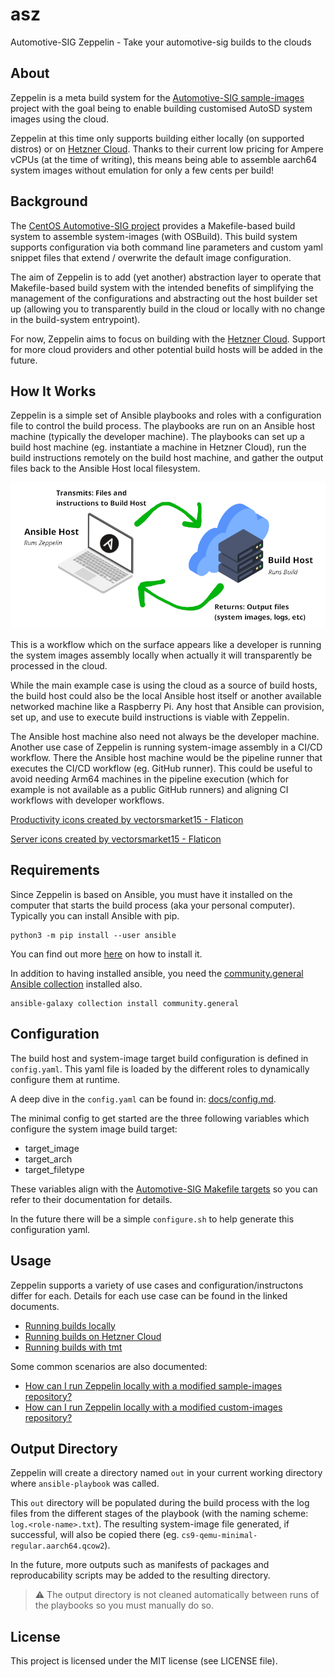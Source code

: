 # asz

Automotive-SIG Zeppelin - Take your automotive-sig builds to the clouds

## About

Zeppelin is a meta build system for the [Automotive-SIG sample-images][1]
project with the goal being to enable building customised AutoSD system images
using the cloud.

Zeppelin at this time only supports building either locally (on supported
distros) or on [Hetzner Cloud][2]. Thanks to their current low pricing for
Ampere vCPUs (at the time of writing), this means being able to assemble
aarch64 system images without emulation for only a few cents per build!

## Background

The [CentOS Automotive-SIG project][3] provides a Makefile-based build system to
assemble system-images (with OSBuild). This build system supports configuration
via both command line parameters and custom yaml snippet files that extend /
overwrite the default image configuration.

The aim of Zeppelin is to add (yet another) abstraction layer to operate that
Makefile-based build system with the intended benefits of simplifying the
management of the configurations and abstracting out the host builder set up
(allowing you to transparently build in the cloud or locally with no change in
the build-system entrypoint).

For now, Zeppelin aims to focus on building with the [Hetzner Cloud][2]. Support
for more cloud providers and other potential build hosts will be added in the
future.

## How It Works

Zeppelin is a simple set of Ansible playbooks and roles with a configuration
file to control the build process. The playbooks are run on an Ansible host
machine (typically the developer machine). The playbooks can set up a build
host machine (eg. instantiate a machine in Hetzner Cloud), run the build
instructions remotely on the build host machine, and gather the output files
back to the Ansible Host local filesystem.

![zeppelin-diagram](/docs/images/zeppelin-diagram.png)

This is a workflow which on the surface appears like a developer is running the
system images assembly locally when actually it will transparently be processed
in the cloud.

While the main example case is using the cloud as a source of build hosts,
the build host could also be the local Ansible host itself or another available
networked machine like a Raspberry Pi. Any host that Ansible can provision,
set up, and use to execute build instructions is viable with Zeppelin.

The Ansible host machine also need not always be the developer machine. Another
use case of Zeppelin is running system-image assembly in a CI/CD workflow. There
the Ansible host machine would be the pipeline runner that executes the CI/CD
workflow (eg. GitHub runner). This could be useful to avoid needing Arm64
machines in the pipeline execution (which for example is not available
as a public GitHub runners) and aligning CI workflows with developer workflows.

<a href="https://www.flaticon.com/free-icons/productivity" title="productivity icons">Productivity icons created by vectorsmarket15 - Flaticon</a>

<a href="https://www.flaticon.com/free-icons/server" title="server icons">Server icons created by vectorsmarket15 - Flaticon</a>

## Requirements

Since Zeppelin is based on Ansible, you must have it installed on the computer
that starts the build process (aka your personal computer). Typically you can
install Ansible with pip.

```
python3 -m pip install --user ansible
```

You can find out more [here][4] on how to install it.

In addition to having installed ansible, you need the [community.general
Ansible collection][5] installed also.

```
ansible-galaxy collection install community.general
```

## Configuration

The build host and system-image target build configuration is defined in
`config.yaml`. This yaml file is loaded by the different roles to dynamically
configure them at runtime.

A deep dive in the `config.yaml` can be found in:
[docs/config.md](docs/config.md).

The minimal config to get started are the three following variables which
configure the system image build target:

- target_image
- target_arch
- target_filetype

These variables align with the [Automotive-SIG Makefile targets][3] so you can
refer to their documentation for details.

In the future there will be a simple `configure.sh` to help generate this
configuration yaml.

## Usage

Zeppelin supports a variety of use cases and configuration/instructons differ
for each. Details for each use case can be found in the linked documents.

- [Running builds locally](docs/building-locally.md)
- [Running builds on Hetzner Cloud](docs/building-with-hetzner-cloud.md)
- [Running builds with tmt](docs/building-with-tmt.md)

Some common scenarios are also documented:

- [How can I run Zeppelin locally with a modified sample-images repository?][faq1]
- [How can I run Zeppelin locally with a modified custom-images repository?][faq2]

[faq1]: /docs/faq/modified-sample-images.md
[faq2]: /docs/faq/modified-custom-images.md

## Output Directory

Zeppelin will create a directory named `out` in your current working directory
where `ansible-playbook` was called.

This `out` directory will be populated during the build process with the log
files from the different stages of the playbook (with the naming scheme:
`log.<role-name>.txt`). The resulting system-image file generated, if
successful, will also be copied there (eg.
`cs9-qemu-minimal-regular.aarch64.qcow2`).

In the future, more outputs such as manifests of packages and reproducability
scripts may be added to the resulting directory.

> :warning: The output directory is not cleaned automatically between runs of
> the playbooks so you must manually do so.

## License

This project is licensed under the MIT license (see LICENSE file).

[1]: https://sigs.centos.org/automotive/
[2]: https://www.hetzner.com/cloud
[3]: https://sigs.centos.org/automotive/building/#using-makefile-to-build-the-image
[4]: https://docs.ansible.com/ansible/latest/installation_guide/intro_installation.html#installing-and-upgrading-ansible
[5]: https://galaxy.ansible.com/community/general
